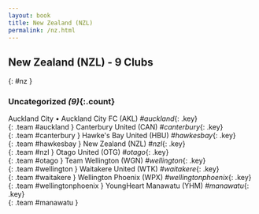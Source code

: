 ```yaml
---
layout: book
title: New Zealand (NZL)
permalink: /nz.html
---
```


## New Zealand (NZL) - 9 Clubs
{: #nz }









### Uncategorized _(9)_{:.count}

Auckland City • Auckland City FC  (AKL)  _#auckland_{: .key} <br>
{: .team #auckland }
Canterbury United  (CAN)  _#canterbury_{: .key} <br>
{: .team #canterbury }
Hawke's Bay United  (HBU)  _#hawkesbay_{: .key} <br>
{: .team #hawkesbay }
New Zealand  (NZL)  _#nzl_{: .key} <br>
{: .team #nzl }
Otago United  (OTG)  _#otago_{: .key} <br>
{: .team #otago }
Team Wellington  (WGN)  _#wellington_{: .key} <br>
{: .team #wellington }
Waitakere United  (WTK)  _#waitakere_{: .key} <br>
{: .team #waitakere }
Wellington Phoenix  (WPX)  _#wellingtonphoenix_{: .key} <br>
{: .team #wellingtonphoenix }
YoungHeart Manawatu  (YHM)  _#manawatu_{: .key} <br>
{: .team #manawatu }


 
